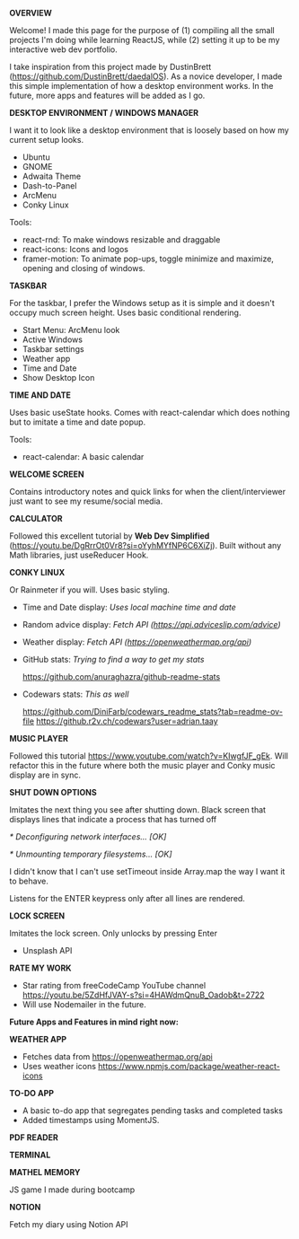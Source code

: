 **OVERVIEW**

Welcome! I made this page for the purpose of (1) compiling all the small projects I'm doing while learning ReactJS, while (2) setting it up to be my interactive web dev portfolio.

I take inspiration from this project made by DustinBrett (https://github.com/DustinBrett/daedalOS). As a novice developer, I made this simple implementation of how a desktop environment works. In the future, more apps and features will be added as I go.

**DESKTOP ENVIRONMENT / WINDOWS MANAGER**

I want it to look like a desktop environment that is loosely based on how my current setup looks.

- Ubuntu
- GNOME
- Adwaita Theme
- Dash-to-Panel
- ArcMenu
- Conky Linux

Tools:

- react-rnd: To make windows resizable and draggable
- react-icons: Icons and logos
- framer-motion: To animate pop-ups, toggle minimize and maximize, opening and closing of windows.

**TASKBAR**

For the taskbar, I prefer the Windows setup as it is simple and it doesn't occupy much screen height. Uses basic conditional rendering.

- Start Menu: ArcMenu look
- Active Windows
- Taskbar settings
- Weather app
- Time and Date
- Show Desktop Icon

**TIME AND DATE**

Uses basic useState hooks. Comes with react-calendar which does nothing but to imitate a time and date popup.

Tools:

- react-calendar: A basic calendar

**WELCOME SCREEN**

Contains introductory notes and quick links for when the client/interviewer just want to see my resume/social media.

**CALCULATOR**

Followed this excellent tutorial by **Web Dev Simplified** (https://youtu.be/DgRrrOt0Vr8?si=oYyhMYfNP6C6XiZj). Built without any Math libraries, just useReducer Hook.

**CONKY LINUX**

Or Rainmeter if you will. Uses basic styling.

- Time and Date display: _Uses local machine time and date_
- Random advice display: _Fetch API (https://api.adviceslip.com/advice)_
- Weather display: _Fetch API (https://openweathermap.org/api)_
- GitHub stats: _Trying to find a way to get my stats_

  https://github.com/anuraghazra/github-readme-stats

- Codewars stats: _This as well_

  https://github.com/DiniFarb/codewars_readme_stats?tab=readme-ov-file
  https://github.r2v.ch/codewars?user=adrian.taay

**MUSIC PLAYER**

Followed this tutorial https://www.youtube.com/watch?v=KIwgfJF_gEk. Will refactor this in the future where both the music player and Conky music display are in sync.

**SHUT DOWN OPTIONS**

Imitates the next thing you see after shutting down. Black screen that displays lines that indicate a process that has turned off

_\* Deconfiguring network interfaces... [OK]_

_\* Unmounting temporary filesystems... [OK]_

I didn't know that I can't use setTimeout inside Array.map the way I want it to behave.

Listens for the ENTER keypress only after all lines are rendered.

**LOCK SCREEN**

Imitates the lock screen. Only unlocks by pressing Enter

- Unsplash API

**RATE MY WORK**

- Star rating from freeCodeCamp YouTube channel https://youtu.be/5ZdHfJVAY-s?si=4HAWdmQnuB_Oadob&t=2722
- Will use Nodemailer in the future.

**Future Apps and Features in mind right now:**

**WEATHER APP**

- Fetches data from https://openweathermap.org/api
- Uses weather icons https://www.npmjs.com/package/weather-react-icons

**TO-DO APP**

- A basic to-do app that segregates pending tasks and completed tasks
- Added timestamps using MomentJS.

**PDF READER**

**TERMINAL**

**MATHEL MEMORY**

JS game I made during bootcamp

**NOTION**

Fetch my diary using Notion API
